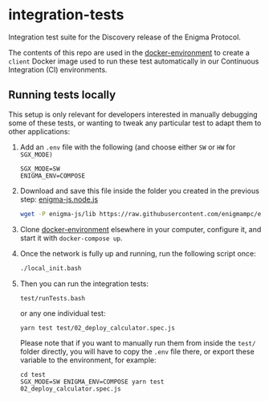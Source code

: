 # integration-tests

Integration test suite for the Discovery release of the Enigma Protocol.

The contents of this repo are used in the [docker-environment](https://github.com/enigmampc/docker-environment) to create a `client` Docker image used to run these test automatically in our Continuous Integration (CI) environments.

## Running tests locally

This setup is only relevant for developers interested in manually debugging some of these tests, or wanting to tweak any particular test to adapt them to other applications:

1. Add an `.env` file with the following (and choose either `SW` or `HW` for `SGX_MODE)`

   ```
   SGX_MODE=SW
   ENIGMA_ENV=COMPOSE
   ```

2. Download and save this file inside the folder you created in the previous step: [enigma-js.node.js](https://raw.githubusercontent.com/enigmampc/enigma-contract/develop/enigma-js/lib/enigma-js.node.js)

   ```bash
   wget -P enigma-js/lib https://raw.githubusercontent.com/enigmampc/enigma-contract/develop/enigma-js/lib/enigma-js.node.js
   ```

3. Clone [docker-environment](https://github.com/enigmampc/docker-environment) elsewhere in your computer, configure it, and start it with `docker-compose up`.

4. Once the network is fully up and running, run the following script once:

   ```bash
   ./local_init.bash
   ```

5. Then you can run the integration tests:

   ```
   test/runTests.bash
   ```

   or any one individual test:

   ```
   yarn test test/02_deploy_calculator.spec.js
   ```

   Please note that if you want to manually run them from inside the `test/` folder directly, you will have to copy the `.env` file there, or export these variable to the environment, for example:

   ```
   cd test
   SGX_MODE=SW ENIGMA_ENV=COMPOSE yarn test 02_deploy_calculator.spec.js
   ```

